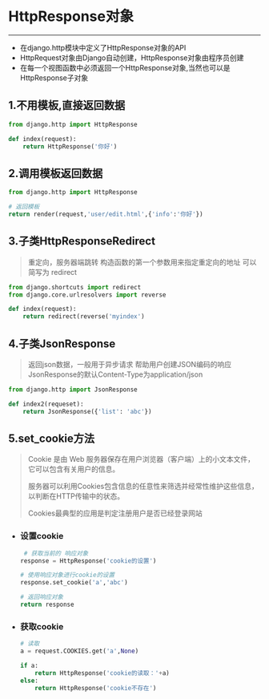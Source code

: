 HttpResponse对象
===

---

* 在django.http模块中定义了HttpResponse对象的API
* HttpRequest对象由Django自动创建，HttpResponse对象由程序员创建
* 在每一个视图函数中必须返回一个HttpResponse对象,当然也可以是HttpResponse子对象

## 1.不用模板,直接返回数据

```python
from django.http import HttpResponse

def index(request):
    return HttpResponse('你好')
```

## 2.调用模板返回数据

```python
from django.http import HttpResponse

# 返回模板
return render(request,'user/edit.html',{'info':'你好'})
```

## 3.子类HttpResponseRedirect

> 重定向，服务器端跳转
> 构造函数的第一个参数用来指定重定向的地址
> 可以简写为 redirect

```python
from django.shortcuts import redirect
from django.core.urlresolvers import reverse

def index(request):
    return redirect(reverse('myindex')
```

## 4.子类JsonResponse

> 返回json数据，一般用于异步请求
> 帮助用户创建JSON编码的响应
> JsonResponse的默认Content-Type为application/json

```python
from django.http import JsonResponse

def index2(requeset):
    return JsonResponse({'list': 'abc'})
```

## 5.set_cookie方法

> Cookie 是由 Web 服务器保存在用户浏览器（客户端）上的小文本文件，它可以包含有关用户的信息。
>
> 服务器可以利用Cookies包含信息的任意性来筛选并经常性维护这些信息，以判断在HTTP传输中的状态。
>
> Cookies最典型的应用是判定注册用户是否已经登录网站

* ### 设置cookie

    ```python
     # 获取当前的 响应对象
    response = HttpResponse('cookie的设置')

    # 使用响应对象进行cookie的设置
    response.set_cookie('a','abc')

    # 返回响应对象
    return response
    ```

* ### 获取cookie

    ```python
    # 读取
    a = request.COOKIES.get('a',None)

    if a:
        return HttpResponse('cookie的读取：'+a)
    else:
        return HttpResponse('cookie不存在')
    ```
